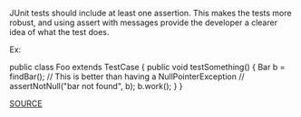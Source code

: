 JUnit tests should include at least one assertion. This makes the tests more robust, and using assert with messages provide the developer a clearer idea of what the test does.

Ex:

public class Foo extends TestCase {
   public void testSomething() {
      Bar b = findBar();
   // This is better than having a NullPointerException
   // assertNotNull("bar not found", b);
   b.work();
   }
}
    
[SOURCE](https://pmd.github.io/pmd-5.3.3/pmd-java/rules/java/junit.html#JUnitTestsShouldIncludeAssert)

